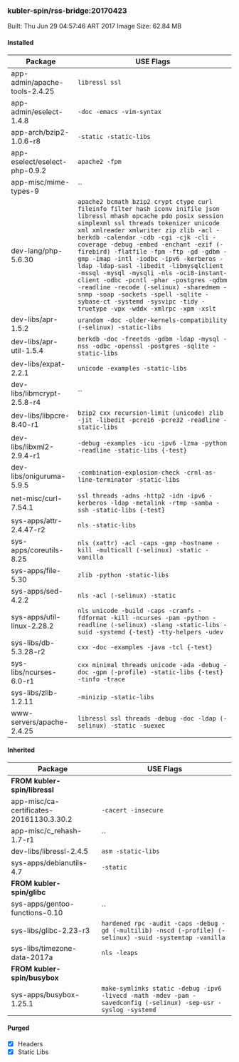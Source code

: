 ### kubler-spin/rss-bridge:20170423

Built: Thu Jun 29 04:57:46 ART 2017
Image Size: 62.84 MB

#### Installed
Package | USE Flags
--------|----------
app-admin/apache-tools-2.4.25 | `libressl ssl`
app-admin/eselect-1.4.8 | `-doc -emacs -vim-syntax`
app-arch/bzip2-1.0.6-r8 | `-static -static-libs`
app-eselect/eselect-php-0.9.2 | `apache2 -fpm`
app-misc/mime-types-9 | ``
dev-lang/php-5.6.30 | `apache2 bcmath bzip2 crypt ctype curl fileinfo filter hash iconv inifile json libressl mhash opcache pdo posix session simplexml ssl threads tokenizer unicode xml xmlreader xmlwriter zip zlib -acl -berkdb -calendar -cdb -cgi -cjk -cli -coverage -debug -embed -enchant -exif (-firebird) -flatfile -fpm -ftp -gd -gdbm -gmp -imap -intl -iodbc -ipv6 -kerberos -ldap -ldap-sasl -libedit -libmysqlclient -mssql -mysql -mysqli -nls -oci8-instant-client -odbc -pcntl -phar -postgres -qdbm -readline -recode (-selinux) -sharedmem -snmp -soap -sockets -spell -sqlite -sybase-ct -systemd -sysvipc -tidy -truetype -vpx -wddx -xmlrpc -xpm -xslt`
dev-libs/apr-1.5.2 | `urandom -doc -older-kernels-compatibility (-selinux) -static-libs`
dev-libs/apr-util-1.5.4 | `berkdb -doc -freetds -gdbm -ldap -mysql -nss -odbc -openssl -postgres -sqlite -static-libs`
dev-libs/expat-2.2.1 | `unicode -examples -static-libs`
dev-libs/libmcrypt-2.5.8-r4 | ``
dev-libs/libpcre-8.40-r1 | `bzip2 cxx recursion-limit (unicode) zlib -jit -libedit -pcre16 -pcre32 -readline -static-libs`
dev-libs/libxml2-2.9.4-r1 | `-debug -examples -icu -ipv6 -lzma -python -readline -static-libs {-test}`
dev-libs/oniguruma-5.9.5 | `-combination-explosion-check -crnl-as-line-terminator -static-libs`
net-misc/curl-7.54.1 | `ssl threads -adns -http2 -idn -ipv6 -kerberos -ldap -metalink -rtmp -samba -ssh -static-libs {-test}`
sys-apps/attr-2.4.47-r2 | `nls -static-libs`
sys-apps/coreutils-8.25 | `nls (xattr) -acl -caps -gmp -hostname -kill -multicall (-selinux) -static -vanilla`
sys-apps/file-5.30 | `zlib -python -static-libs`
sys-apps/sed-4.2.2 | `nls -acl (-selinux) -static`
sys-apps/util-linux-2.28.2 | `nls unicode -build -caps -cramfs -fdformat -kill -ncurses -pam -python -readline (-selinux) -slang -static-libs -suid -systemd {-test} -tty-helpers -udev`
sys-libs/db-5.3.28-r2 | `cxx -doc -examples -java -tcl {-test}`
sys-libs/ncurses-6.0-r1 | `cxx minimal threads unicode -ada -debug -doc -gpm (-profile) -static-libs {-test} -tinfo -trace`
sys-libs/zlib-1.2.11 | `-minizip -static-libs`
www-servers/apache-2.4.25 | `libressl ssl threads -debug -doc -ldap (-selinux) -static -suexec`
#### Inherited
Package | USE Flags
--------|----------
**FROM kubler-spin/libressl** |
app-misc/ca-certificates-20161130.3.30.2 | `-cacert -insecure`
app-misc/c_rehash-1.7-r1 | ``
dev-libs/libressl-2.4.5 | `asm -static-libs`
sys-apps/debianutils-4.7 | `-static`
**FROM kubler-spin/glibc** |
sys-apps/gentoo-functions-0.10 | ``
sys-libs/glibc-2.23-r3 | `hardened rpc -audit -caps -debug -gd (-multilib) -nscd (-profile) (-selinux) -suid -systemtap -vanilla`
sys-libs/timezone-data-2017a | `nls -leaps`
**FROM kubler-spin/busybox** |
sys-apps/busybox-1.25.1 | `make-symlinks static -debug -ipv6 -livecd -math -mdev -pam -savedconfig (-selinux) -sep-usr -syslog -systemd`
#### Purged
- [x] Headers
- [x] Static Libs
